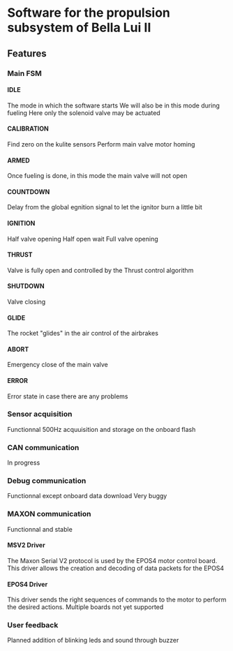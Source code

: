 # Software for the propulsion subsystem of Bella Lui II

## Features

### Main FSM

#### IDLE
The mode in which the software starts
We will also be in this mode during fueling
Here only the solenoid valve may be actuated
#### CALIBRATION
Find zero on the kulite sensors
Perform main valve motor homing
#### ARMED
Once fueling is done, in this mode the main valve will not open
#### COUNTDOWN
Delay from the global egnition signal to let the ignitor burn a little bit
#### IGNITION
Half valve opening
Half open wait
Full valve opening
#### THRUST
Valve is fully open and controlled by the Thrust control algorithm
#### SHUTDOWN
Valve closing
#### GLIDE
The rocket "glides" in the air control of the airbrakes
#### ABORT
Emergency close of the main valve
#### ERROR
Error state in case there are any problems

### Sensor acquisition
Functionnal 500Hz acquuisition and storage on the onboard flash

### CAN communication
In progress

### Debug communication
Functionnal except onboard data download
Very buggy

### MAXON communication
Functionnal and stable

#### MSV2 Driver
The Maxon Serial V2 protocol is used by the EPOS4 motor control board.
This driver allows the creation and decoding of data packets for the EPOS4

#### EPOS4 Driver
This driver sends the right sequences of commands to the motor to perform the desired actions.
Multiple boards not yet supported

### User feedback
Planned addition of blinking leds and sound through buzzer





